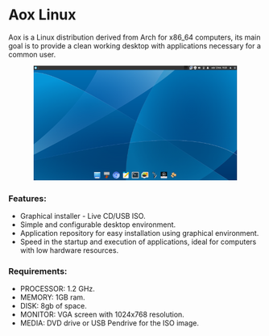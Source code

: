 # Aox Linux
Aox is a Linux distribution derived from Arch for x86_64 computers, its main goal is to provide a clean working desktop with applications necessary for a common user.

<p align="center">
    <img src="https://raw.githubusercontent.com/olivaresa/aoxlinux/gh-pages/screenshots/desktop.png" alt="desktop" width="80%" height="80%" />
</p>

### Features:
- Graphical installer - Live CD/USB ISO.
- Simple and configurable desktop environment.
- Application repository for easy installation using graphical environment.
- Speed in the startup and execution of applications, ideal for computers with low hardware resources.

### Requirements:
- PROCESSOR: 1.2 GHz.
- MEMORY: 1GB ram.
- DISK: 8gb of space.
- MONITOR: VGA screen with 1024x768 resolution.
- MEDIA: DVD drive or USB Pendrive for the ISO image.

